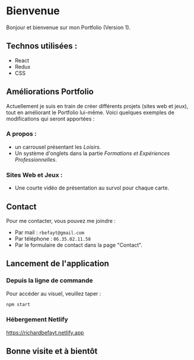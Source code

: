 # Bienvenue

Bonjour et bienvenue sur mon Portfolio (Version 1).

## Technos utilisées :
- React
- Redux
- CSS

## Améliorations Portfolio
Actuellement je suis en train de créer différents projets (sites web et jeux), tout en améliorant le Portfolio lui-même. Voici quelques exemples de modifications qui seront apportées :

### **A propos** :
- un carrousel présentant les *Loisirs*.
- Un système d'onglets dans la partie *Formations et Expériences Professionnelles*.

### **Sites Web** et **Jeux** :
- Une courte vidéo de présentation au survol pour chaque carte.

## Contact
Pour me contacter, vous pouvez me joindre : 
- Par mail : ```rbefayt@gmail.com```
- Par téléphone : ```06.35.02.11.58```
- Par le formulaire de contact dans la page "Contact".

## Lancement de l'application
### Depuis la ligne de commande
Pour accéder au visuel, veuillez taper :
```bash
npm start
```

### Hébergement Netlify
https://richardbefayt.netlify.app

## Bonne visite et à bientôt